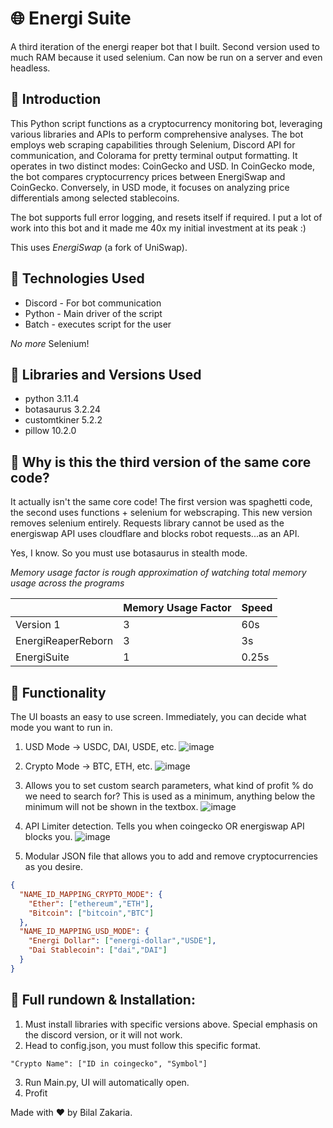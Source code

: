 # 🌐 Energi Suite
A third iteration of the energi reaper bot that I built. Second version used to much RAM because it used selenium. Can now be run on a server and even headless.

## 📝 Introduction
This Python script functions as a cryptocurrency monitoring bot, leveraging various libraries and APIs to perform comprehensive analyses. The bot employs web scraping capabilities through Selenium, Discord API for communication, and Colorama for pretty terminal output formatting. It operates in two distinct modes: CoinGecko and USD. In CoinGecko mode, the bot compares cryptocurrency prices between EnergiSwap and CoinGecko. Conversely, in USD mode, it focuses on analyzing price differentials among selected stablecoins.

The bot supports full error logging, and resets itself if required. I put a lot of work into this bot and it made me 40x my initial investment at its peak :)

This uses _EnergiSwap_ (a fork of UniSwap).

## 🔧 Technologies Used
* Discord - For bot communication
* Python - Main driver of the script
* Batch - executes script for the user

*No more* Selenium!

## 📙 Libraries and Versions Used
* python             3.11.4
* botasaurus         3.2.24
* customtkiner       5.2.2
* pillow             10.2.0

## 🤔 Why is this the third version of the same core code?
It actually isn't the same core code! The first version was spaghetti code, the second uses functions + selenium for webscraping. This new version removes selenium entirely.
Requests library cannot be used as the energiswap API uses cloudflare and blocks robot requests...as an API. 

Yes, I know. So you must use botasaurus in stealth mode.

*Memory usage factor is rough approximation of watching total memory usage across the programs*

|  | Memory Usage Factor | Speed |
| --------------- | --------------- | --------------- |
| Version 1 | 3 | 60s |
| EnergiReaperReborn | 3 | 3s |
| EnergiSuite | 1 | 0.25s |


## 🚀 Functionality
The UI boasts an easy to use screen. Immediately, you can decide what mode you want to run in.
1. USD Mode -> USDC, DAI, USDE, etc.
   ![image](https://github.com/sometimesb/EnergiReaperReborn/assets/77695101/9bb7a931-71d6-4022-87ab-4ad46b314976)
   
2. Crypto Mode -> BTC, ETH, etc.
   ![image](https://github.com/sometimesb/EnergiReaperReborn/assets/77695101/59f7a81e-3f8a-4dc2-9eea-99b7e7ad54fe)
  
3. Allows you to set custom search parameters, what kind of profit % do we need to search for? This is used as a minimum, anything below the minimum will not be shown in the textbox.
   ![image](https://github.com/sometimesb/EnergiReaperReborn/assets/77695101/82f7bcc2-b851-4e7d-a3e9-a0173f75e618)
 
4. API Limiter detection. Tells you when coingecko OR energiswap API blocks you.
   ![image](https://github.com/sometimesb/EnergiReaperReborn/assets/77695101/1b7ec14c-3224-47ff-9bef-6ca34d68d602)

5. Modular JSON file that allows you to add and remove cryptocurrencies as you desire.
```JSON
{
  "NAME_ID_MAPPING_CRYPTO_MODE": {
    "Ether": ["ethereum","ETH"],
    "Bitcoin": ["bitcoin","BTC"]
  },
  "NAME_ID_MAPPING_USD_MODE": {
    "Energi Dollar": ["energi-dollar","USDE"],
    "Dai Stablecoin": ["dai","DAI"]
  }
}
```
## 📄 Full rundown & Installation:
1) Must install libraries with specific versions above. Special emphasis on the discord version, or it will not work.
2) Head to config.json, you must follow this specific format.
```
"Crypto Name": ["ID in coingecko", "Symbol"]
```
3. Run Main.py, UI will automatically open.
4. Profit


Made with ♥️ by Bilal Zakaria.



